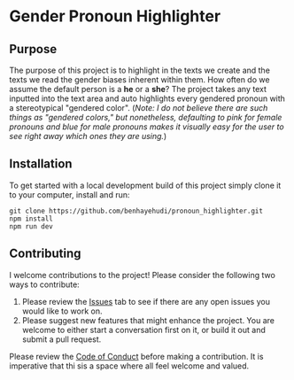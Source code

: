 # Gender Pronoun Highlighter

## Purpose

The purpose of this project is to highlight in the texts we create and the texts we read the gender biases inherent within them. How often do we assume the default person is a __he__ or a __she__? The project takes any text inputted into the text area and auto highlights every gendered pronoun with a stereotypical "gendered color". (*Note: I do not believe there are such things as "gendered colors," but nonetheless, defaulting to pink for female pronouns and blue for male pronouns makes it visually easy for the user to see right away which ones they are using.*)

## Installation

To get started with a local development build of this project simply clone it to your computer, install and run:

```
git clone https://github.com/benhayehudi/pronoun_highlighter.git
npm install
npm run dev
```

## Contributing

I welcome contributions to the project! Please consider the following two ways to contribute:

1. Please review the [Issues](https://github.com/benhayehudi/pronoun_highlighter/issues) tab to see if there are any open issues you would like to work on.
2. Please suggest new features that might enhance the project. You are welcome to either start a conversation first on it, or build it out and submit a pull request. 

Please review the [Code of Conduct](https://github.com/benhayehudi/pronoun_highlighter/blob/master/CODE_OF_CONDUCT.md) before making a contribution. It is imperative that thi sis a space where all feel welcome and valued.
